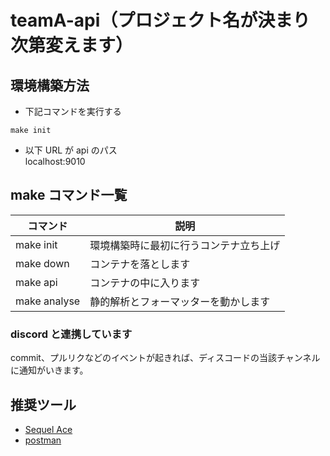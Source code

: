 # teamA-api（プロジェクト名が決まり次第変えます）

## 環境構築方法

- 下記コマンドを実行する

```
make init
```

- 以下 URL が api のパス <br>
  localhost:9010

## make コマンド一覧

| コマンド     | 説明                                   |
| ------------ | -------------------------------------- |
| make init    | 環境構築時に最初に行うコンテナ立ち上げ |
| make down    | コンテナを落とします                   |
| make api     | コンテナの中に入ります                 |
| make analyse | 静的解析とフォーマッターを動かします   |

### discord と連携しています
commit、プルリクなどのイベントが起きれば、ディスコードの当該チャンネルに通知がいきます。

## 推奨ツール
- [Sequel Ace](https://apps.apple.com/jp/app/sequel-ace/id1518036000?mt=12)
- [postman](https://www.postman.com/)
